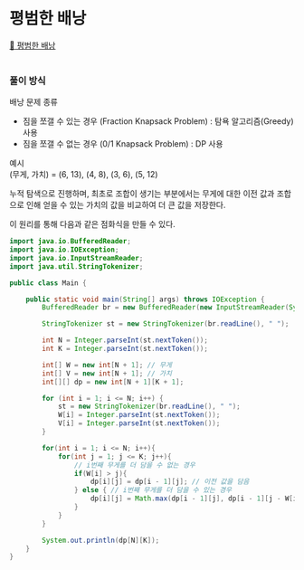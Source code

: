 # 평범한 배낭

[:link: 평범한 배낭](https://www.acmicpc.net/problem/12865)  
<br>

### 풀이 방식

배낭 문제 종류

- 짐을 쪼갤 수 있는 경우 (Fraction Knapsack Problem) : 탐욕 알고리즘(Greedy) 사용
- 짐을 쪼갤 수 없는 경우 (0/1 Knapsack Problem) : DP 사용

예시  
(무게, 가치) = (6, 13), (4, 8), (3, 6), (5, 12)

누적 탐색으로 진행하며, 최초로 조합이 생기는 부분에서는 무게에 대한 이전 값과 조합으로 인해 얻을 수 있는 가치의 값을 비교하여 더 큰 값을 저장한다.

이 원리를 통해 다음과 같은 점화식을 만들 수 있다.

```java
import java.io.BufferedReader;
import java.io.IOException;
import java.io.InputStreamReader;
import java.util.StringTokenizer;

public class Main {

    public static void main(String[] args) throws IOException {
        BufferedReader br = new BufferedReader(new InputStreamReader(System.in));

        StringTokenizer st = new StringTokenizer(br.readLine(), " ");

        int N = Integer.parseInt(st.nextToken());
        int K = Integer.parseInt(st.nextToken());

        int[] W = new int[N + 1]; // 무게
        int[] V = new int[N + 1]; // 가치
        int[][] dp = new int[N + 1][K + 1];

        for (int i = 1; i <= N; i++) {
            st = new StringTokenizer(br.readLine(), " ");
            W[i] = Integer.parseInt(st.nextToken());
            V[i] = Integer.parseInt(st.nextToken());
        }

        for(int i = 1; i <= N; i++){
            for(int j = 1; j <= K; j++){
                // i번째 무게를 더 담을 수 없는 경우
                if(W[i] > j){
                    dp[i][j] = dp[i - 1][j]; // 이전 값을 담음
                } else { // i번째 무게를 더 담을 수 있는 경우
                    dp[i][j] = Math.max(dp[i - 1][j], dp[i - 1][j - W[i]] + V[i]); // 이전 값과 두 무게를 더한 값 중 큰 것을 저장
                }
            }
        }

        System.out.println(dp[N][K]);
    }
}
```
